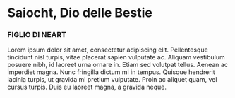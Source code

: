 # **Saiocht, Dio delle Bestie**

### **FIGLIO DI NEART**

Lorem ipsum dolor sit amet, consectetur adipiscing elit. Pellentesque tincidunt nisl turpis, vitae placerat sapien vulputate ac. Aliquam vestibulum posuere nibh, id laoreet urna ornare in. Etiam sed volutpat tellus. Aenean ac imperdiet magna. Nunc fringilla dictum mi in tempus. Quisque hendrerit lacinia turpis, ut gravida mi pretium vulputate. Proin ac aliquet quam, vel cursus turpis. Duis eu laoreet magna, a gravida neque.